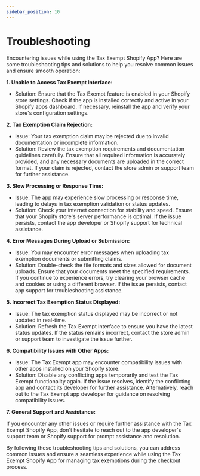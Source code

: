 ```yaml
---
sidebar_position: 10
---
```


# Troubleshooting

Encountering issues while using the Tax Exempt Shopify App? Here are some troubleshooting tips and solutions to help you resolve common issues and ensure smooth operation:

 **1. Unable to Access Tax Exempt Interface:**

- Solution: Ensure that the Tax Exempt feature is enabled in your Shopify store settings. Check if the app is installed correctly and active in your Shopify apps dashboard. If necessary, reinstall the app and verify your store's configuration settings.

 **2. Tax Exemption Claim Rejection:**

- Issue: Your tax exemption claim may be rejected due to invalid documentation or incomplete information.
- Solution: Review the tax exemption requirements and documentation guidelines carefully. Ensure that all required information is accurately provided, and any necessary documents are uploaded in the correct format. If your claim is rejected, contact the store admin or support team for further assistance.

 **3. Slow Processing or Response Time:**

- Issue: The app may experience slow processing or response time, leading to delays in tax exemption validation or status updates.
- Solution: Check your internet connection for stability and speed. Ensure that your Shopify store's server performance is optimal. If the issue persists, contact the app developer or Shopify support for technical assistance.

 **4. Error Messages During Upload or Submission:**

- Issue: You may encounter error messages when uploading tax exemption documents or submitting claims.
- Solution: Double-check the file formats and sizes allowed for document uploads. Ensure that your documents meet the specified requirements. If you continue to experience errors, try clearing your browser cache and cookies or using a different browser. If the issue persists, contact app support for troubleshooting assistance.

 **5. Incorrect Tax Exemption Status Displayed:**

- Issue: The tax exemption status displayed may be incorrect or not updated in real-time.
- Solution: Refresh the Tax Exempt interface to ensure you have the latest status updates. If the status remains incorrect, contact the store admin or support team to investigate the issue further.

 **6. Compatibility Issues with Other Apps:**

- Issue: The Tax Exempt app may encounter compatibility issues with other apps installed on your Shopify store.
- Solution: Disable any conflicting apps temporarily and test the Tax Exempt functionality again. If the issue resolves, identify the conflicting app and contact its developer for further assistance. Alternatively, reach out to the Tax Exempt app developer for guidance on resolving compatibility issues.

 **7. General Support and Assistance:**

 If you encounter any other issues or require further assistance with the Tax Exempt Shopify App, don't hesitate to reach out to the app developer's support team or Shopify support for prompt assistance and resolution.


By following these troubleshooting tips and solutions, you can address common issues and ensure a seamless experience while using the Tax Exempt Shopify App for managing tax exemptions during the checkout process.

